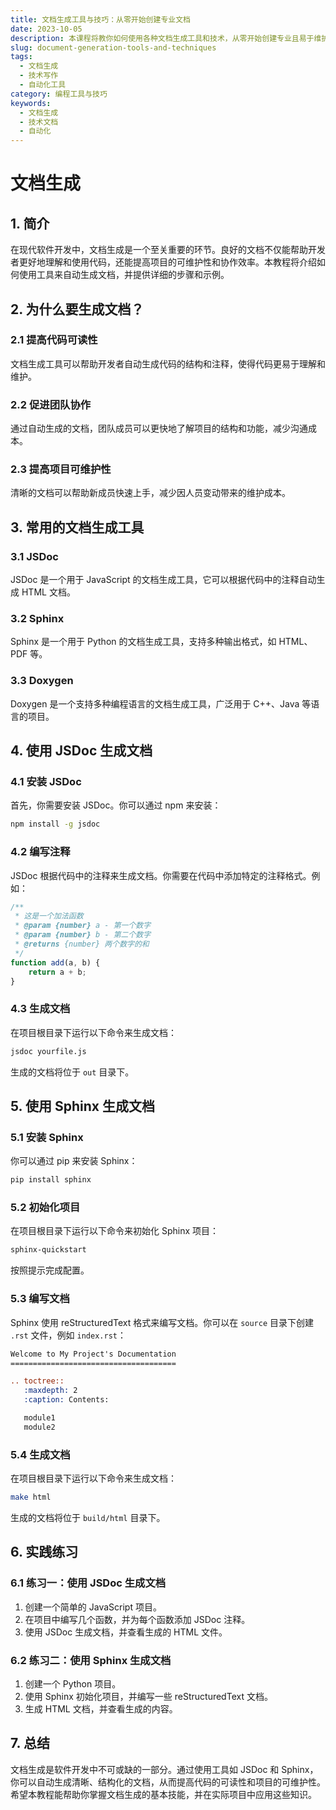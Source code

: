 ```yaml
---
title: 文档生成工具与技巧：从零开始创建专业文档
date: 2023-10-05
description: 本课程将教你如何使用各种文档生成工具和技术，从零开始创建专业且易于维护的文档。
slug: document-generation-tools-and-techniques
tags:
  - 文档生成
  - 技术写作
  - 自动化工具
category: 编程工具与技巧
keywords:
  - 文档生成
  - 技术文档
  - 自动化
---
```


# 文档生成

## 1. 简介

在现代软件开发中，文档生成是一个至关重要的环节。良好的文档不仅能帮助开发者更好地理解和使用代码，还能提高项目的可维护性和协作效率。本教程将介绍如何使用工具来自动生成文档，并提供详细的步骤和示例。

## 2. 为什么要生成文档？

### 2.1 提高代码可读性
文档生成工具可以帮助开发者自动生成代码的结构和注释，使得代码更易于理解和维护。

### 2.2 促进团队协作
通过自动生成的文档，团队成员可以更快地了解项目的结构和功能，减少沟通成本。

### 2.3 提高项目可维护性
清晰的文档可以帮助新成员快速上手，减少因人员变动带来的维护成本。

## 3. 常用的文档生成工具

### 3.1 JSDoc
JSDoc 是一个用于 JavaScript 的文档生成工具，它可以根据代码中的注释自动生成 HTML 文档。

### 3.2 Sphinx
Sphinx 是一个用于 Python 的文档生成工具，支持多种输出格式，如 HTML、PDF 等。

### 3.3 Doxygen
Doxygen 是一个支持多种编程语言的文档生成工具，广泛用于 C++、Java 等语言的项目。

## 4. 使用 JSDoc 生成文档

### 4.1 安装 JSDoc
首先，你需要安装 JSDoc。你可以通过 npm 来安装：

```bash
npm install -g jsdoc
```

### 4.2 编写注释
JSDoc 根据代码中的注释来生成文档。你需要在代码中添加特定的注释格式。例如：

```javascript
/**
 * 这是一个加法函数
 * @param {number} a - 第一个数字
 * @param {number} b - 第二个数字
 * @returns {number} 两个数字的和
 */
function add(a, b) {
    return a + b;
}
```

### 4.3 生成文档
在项目根目录下运行以下命令来生成文档：

```bash
jsdoc yourfile.js
```

生成的文档将位于 `out` 目录下。

## 5. 使用 Sphinx 生成文档

### 5.1 安装 Sphinx
你可以通过 pip 来安装 Sphinx：

```bash
pip install sphinx
```

### 5.2 初始化项目
在项目根目录下运行以下命令来初始化 Sphinx 项目：

```bash
sphinx-quickstart
```

按照提示完成配置。

### 5.3 编写文档
Sphinx 使用 reStructuredText 格式来编写文档。你可以在 `source` 目录下创建 `.rst` 文件，例如 `index.rst`：

```rst
Welcome to My Project's Documentation
=====================================

.. toctree::
   :maxdepth: 2
   :caption: Contents:

   module1
   module2
```

### 5.4 生成文档
在项目根目录下运行以下命令来生成文档：

```bash
make html
```

生成的文档将位于 `build/html` 目录下。

## 6. 实践练习

### 6.1 练习一：使用 JSDoc 生成文档
1. 创建一个简单的 JavaScript 项目。
2. 在项目中编写几个函数，并为每个函数添加 JSDoc 注释。
3. 使用 JSDoc 生成文档，并查看生成的 HTML 文件。

### 6.2 练习二：使用 Sphinx 生成文档
1. 创建一个 Python 项目。
2. 使用 Sphinx 初始化项目，并编写一些 reStructuredText 文档。
3. 生成 HTML 文档，并查看生成的内容。

## 7. 总结

文档生成是软件开发中不可或缺的一部分。通过使用工具如 JSDoc 和 Sphinx，你可以自动生成清晰、结构化的文档，从而提高代码的可读性和项目的可维护性。希望本教程能帮助你掌握文档生成的基本技能，并在实际项目中应用这些知识。